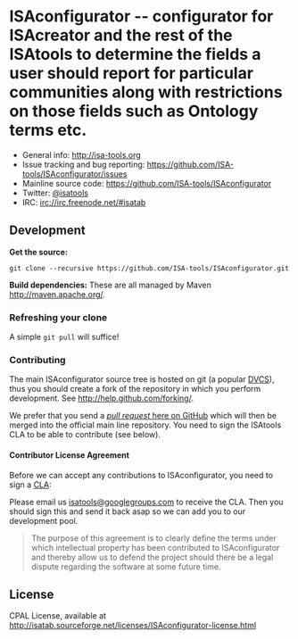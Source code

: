 # ISAconfigurator -- configurator for ISAcreator and the rest of the ISAtools to determine the fields a user should report for particular communities along with restrictions on those fields such as Ontology terms etc.


- General info: <http://isa-tools.org>
- Issue tracking and bug reporting: <https://github.com/ISA-tools/ISAconfigurator/issues>
- Mainline source code: <https://github.com/ISA-tools/ISAconfigurator>
- Twitter: [@isatools](http://twitter.com/isatools)
- IRC: [irc://irc.freenode.net/#isatab](irc://irc.freenode.net/#isatab)

## Development

**Get the source:**

    git clone --recursive https://github.com/ISA-tools/ISAconfigurator.git

**Build dependencies:**
    These are all managed by Maven <http://maven.apache.org/>. 


### Refreshing your clone

A simple `git pull` will suffice!

### Contributing

The main ISAconfigurator source tree is hosted on git (a popular [DVCS](http://en.wikipedia.org/wiki/Distributed_revision_control)), thus you should create a fork of the repository in which you perform development. See <http://help.github.com/forking/>.

We prefer that you send a [*pull request* here on GitHub](http://help.github.com/pull-requests/) which will then be merged into the official main line repository. You need to sign the ISAtools CLA to be able to contribute (see below).

#### Contributor License Agreement

Before we can accept any contributions to ISAconfigurator, you need to sign a [CLA](http://en.wikipedia.org/wiki/Contributor_License_Agreement):

Please email us <isatools@googlegroups.com> to receive the CLA. Then you should sign this and send it back asap so we can add you to our development pool.

> The purpose of this agreement is to clearly define the terms under which intellectual property has been contributed to ISAconfigurator and thereby allow us to defend the project should there be a legal dispute regarding the software at some future time.

## License

CPAL License, available at <http://isatab.sourceforge.net/licenses/ISAconfigurator-license.html>